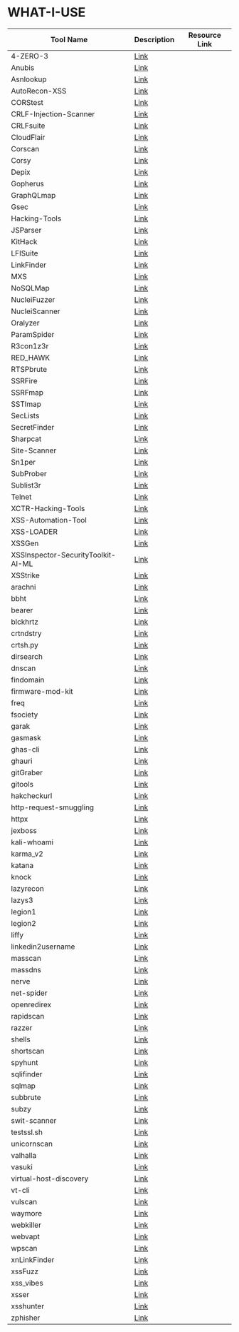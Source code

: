 # WHAT-I-USE
| Tool Name | Description | Resource Link |
|-----------|-------------|---------------|
| 4-ZERO-3 | [Link](https://github.com/Dheerajmadhukar/4-ZERO-3) |
| Anubis | [Link](https://github.com/jonluca/Anubis) |
| Asnlookup | [Link](https://github.com/yassineaboukir/Asnlookup) |
| AutoRecon-XSS | [Link](https://github.com/un9nplayer/AutoRecon-XSS.git) |
| CORStest | [Link](https://github.com/RUB-NDS/CORStest) |
| CRLF-Injection-Scanner | [Link](https://github.com/MichaelStott/CRLF-Injection-Scanner) |
| CRLFsuite | [Link](https://github.com/Raghavd3v/CRLFsuite) |
| CloudFlair | [Link](https://github.com/christophetd/CloudFlair) |
| Corscan | [Link](https://github.com/Angix-Black/Corscan) |
| Corsy | [Link](https://github.com/s0md3v/Corsy) |
| Depix | [Link](https://github.com/JonasSchatz/DepixHMM) |
| Gopherus | [Link](https://github.com/tarunkant/Gopherus) |
| GraphQLmap | [Link](https://github.com/swisskyrepo/GraphQLmap) |
| Gsec | [Link](https://github.com/gotr00t0day/Gsec.git) |
| Hacking-Tools | [Link](https://github.com/aw-junaid) |
| JSParser | [Link](https://github.com/nahamsec/JSParser) |
| KitHack | [Link](https://github.com/AdrMXR/KitHack) |
| LFISuite | [Link](https://github.com/D35m0nd142/LFISuite) |
| LinkFinder | [Link](https://github.com/beautify-web/js-beautify) |
| MXS | [Link](https://github.com/sarperavci/MXS) |
| NoSQLMap | [Link](https://github.com/codingo/NoSQLMap) |
| NucleiFuzzer | [Link](https://github.com/0xKayala/NucleiFuzzer) |
| NucleiScanner | [Link](https://github.com/0xKayala/NucleiScanner) |
| Oralyzer | [Link](https://github.com/r0075h3ll/Oralyzer.git) |
| ParamSpider | [Link](https://github.com/PushkraJ99/ParamSpider) |
| R3con1z3r | [Link](https://github.com/abdulgaphy/r3con1z3r) |
| RED_HAWK | [Link](https://github.com/Tuhinshubhra/RED_HAWK) |
| RTSPbrute | [Link](https://github.com/Ullaakut/cameradar) |
| SSRFire | [Link](https://github.com/michaelben6/SSRFIRE) |
| SSRFmap | [Link](https://github.com/swisskyrepo/SSRFmap) |
| SSTImap | [Link](https://github.com/vladko312/sstimap) |
| SecLists | [Link](https://github.com/danielmiessler/SecLists) |
| SecretFinder | [Link](https://github.com/GerbenJavado/LinkFinder) |
| Sharpcat | [Link](https://github.com/theart42/Sharpcat) |
| Site-Scanner | [Link](https://github.com/TalMaIka/Site-Scanner) |
| Sn1per | [Link](https://github.com/1N3/Sn1per/releases) |
| SubProber | [Link](https://github.com/sanjai-AK47/Subprober) |
| Sublist3r | [Link](https://github.com/aboul3la/Sublist3r) |
| Telnet | [Link](https://github.com/9swampy/Telnet) |
| XCTR-Hacking-Tools | [Link](https://github.com/capture0x/XCTR-Hacking-Tools) |
| XSS-Automation-Tool | [Link](https://github.com/EmperialX/XSS-Automation-Tool.git) |
| XSS-LOADER | [Link](https://github.com/capture0x/XSS-LOADER) |
| XSSGen | [Link](https://github.com/Mr-dark55/XSSGen) |
| XSSInspector-SecurityToolkit-AI-ML | [Link](https://github.com/haroonawanofficial/XSSInspector-SecurityToolkit-AI-ML) |
| XSStrike | [Link](https://github.com/s0md3v/XSStrike) |
| arachni | [Link](https://github.com/Arachni/arachni) |
| bbht | [Link](https://github.com/nahamsec/bbht.git) |
| bearer | [Link](https://github.com/Bearer/bearer) |
| blckhrtz | [Link](https://github.com/cyb3rzest/blckhrtz) |
| crtndstry | [Link](https://github.com/nahamsec/crtndstry) |
| crtsh.py | [Link](https://github.com/YashGoti/crtsh.py.git) |
| dirsearch | [Link](https://github.com/maurosoria/dirsearch) |
| dnscan | [Link](https://github.com/rbsec/dnscan) |
| findomain | [Link](https://github.com/Edu4rdSHL/findomain) |
| firmware-mod-kit | [Link](https://github.com/rampageX/firmware-mod-kit) |
| freq | [Link](https://github.com/takshal/freq) |
| fsociety | [Link](https://github.com/Manisso/fsociety) |
| garak | [Link](https://github.com/leondz/garak) |
| gasmask | [Link](https://github.com/maldevel) |
| ghas-cli | [Link](https://github.com/Malwarebytes/ghas-cli) |
| ghauri | [Link](https://github.com/r0oth3x49/ghauri) |
| gitGraber | [Link](https://github.com/settings/tokens) |
| gitools | [Link](https://github.com/Angix-Black/gitools) |
| hakcheckurl | [Link](https://github.com/hakluke/hakrawler) |
| http-request-smuggling | [Link](https://github.com/anshumanpattnaik/http-request-smuggling.git) |
| httpx | [Link](https://github.com/projectdiscovery/httpx) |
| jexboss | [Link](https://github.com/joaomatosf/jexboss.git) |
| kali-whoami | [Link](https://github.com/omer-dogan/kali-whoami) |
| karma_v2 | [Link](https://github.com/Dheerajmadhukar/karma_v2.git) |
| katana | [Link](https://github.com/projectdiscovery/katana) |
| knock | [Link](https://github.com/guelfoweb/knock) |
| lazyrecon | [Link](https://github.com/plenumlab/lazyrecon) |
| lazys3 | [Link](https://github.com/nahamsec/lazys3) |
| legion1 | [Link](https://github.com/GoVanguard/legion) |
| legion2 | [Link](https://github.com/carlospolop/legion.git) |
| liffy | [Link](https://github.com/mzfr/liffy) |
| linkedin2username | [Link](https://github.com/initstring/linkedin2username) |
| masscan | [Link](https://github.com/robertdavidgraham/masscan) |
| massdns | [Link](https://github.com/blechschmidt/massdns) |
| nerve | [Link](https://github.com/PaytmLabs/nerve) |
| net-spider | [Link](https://github.com/ahmed-alnassif/net-spider.git) |
| openredirex | [Link](https://github.com/devanshbatham/OpenRedireX) |
| rapidscan | [Link](https://github.com/skavngr/rapidscan) |
| razzer | [Link](https://github.com/compsec-snu/razzer) |
| shells | [Link](https://github.com/4ndr34z/shells) |
| shortscan | [Link](https://github.com/bitquark/shortscan) |
| spyhunt | [Link](https://github.com/gotr00t0day/spyhunt.git) |
| sqlifinder | [Link](https://github.com/americo/sqlifinder) |
| sqlmap | [Link](https://github.com/sqlmapproject/sqlmap) |
| subbrute | [Link](https://github.com/TheRook/subbrute) |
| subzy | [Link](https://github.com/PentestPad/subzy) |
| swit-scanner | [Link](https://github.com/RedSecurity/swit-scanner.git) |
| testssl.sh | [Link](https://github.com/drwetter/testssl.sh.git) |
| unicornscan | [Link](https://www.kali.org/tools/unicornscan/) |
| valhalla | [Link](https://github.com/gotr00t0day/valhalla.git) |
| vasuki | [Link](https://github.com/cyb3rzest/Vasuki) |
| virtual-host-discovery | [Link](https://github.com/jobertabma/virtual-host-discovery) |
| vt-cli | [Link](https://github.com/VirusTotal/vt-cli) |
| vulscan | [Link](https://github.com/scipag/vulscan) |
| waymore | [Link](https://github.com/xnl-h4ck3r/waymore) |
| webkiller | [Link](https://github.com/ultrasecurity/webkiller.git) |
| webvapt | [Link](https://github.com/paciente23256/webvapt) |
| wpscan | [Link](https://github.com/wpscanteam/wpscan) |
| xnLinkFinder | [Link](https://github.com/xnl-h4ck3r/xnLinkFinder) |
| xssFuzz | [Link](https://github.com/Asperis-Security/xssFuzz) |
| xss_vibes | [Link](https://github.com/faiyazahmad07/xss_vibes) |
| xsser | [Link](https://github.com/epsylon/xsser) |
| xsshunter | [Link](https://github.com/mandatoryprogrammer/xsshunter) |
| zphisher | [Link](https://github.com/htr-tech/zphisher.git) |
